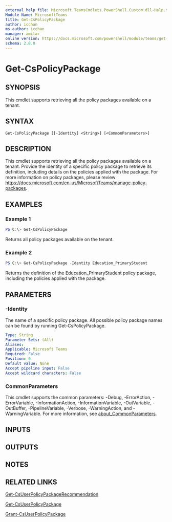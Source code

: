 ```yaml
---
external help file: Microsoft.TeamsCmdlets.PowerShell.Custom.dll-Help.xml
Module Name: MicrosoftTeams
title: Get-CsPolicyPackage
author: icchan
ms.author: icchan
manager: amitar
online version: https://docs.microsoft.com/powershell/module/teams/get-cspolicypackage
schema: 2.0.0
---
```


# Get-CsPolicyPackage

## SYNOPSIS

This cmdlet supports retrieving all the policy packages available on a tenant.

## SYNTAX

```
Get-CsPolicyPackage [[-Identity] <String>] [<CommonParameters>]
```

## DESCRIPTION

This cmdlet supports retrieving all the policy packages available on a tenant. Provide the identity of a specific policy package to retrieve its definition, including details on the policies applied with the package.
For more information on policy packages, please review https://docs.microsoft.com/en-us/MicrosoftTeams/manage-policy-packages.

## EXAMPLES

### Example 1
```powershell
PS C:\> Get-CsPolicyPackage
```

Returns all policy packages available on the tenant.

### Example 2
```powershell
PS C:\> Get-CsPolicyPackage -Identity Education_PrimaryStudent
```

Returns the definition of the Education_PrimaryStudent policy package, including the policies applied with the package.

## PARAMETERS

### -Identity

The name of a specific policy package. All possible policy package names can be found by running Get-CsPolicyPackage.

```yaml
Type: String
Parameter Sets: (All)
Aliases:
Applicable: Microsoft Teams
Required: False
Position: 0
Default value: None
Accept pipeline input: False
Accept wildcard characters: False
```

### CommonParameters
This cmdlet supports the common parameters: -Debug, -ErrorAction, -ErrorVariable, -InformationAction, -InformationVariable, -OutVariable, -OutBuffer, -PipelineVariable, -Verbose, -WarningAction, and -WarningVariable. For more information, see [about_CommonParameters](https://go.microsoft.com/fwlink/?LinkID=113216).

## INPUTS

## OUTPUTS

## NOTES

## RELATED LINKS

[Get-CsUserPolicyPackageRecommendation](Get-CsUserPolicyPackageRecommendation.md)

[Get-CsUserPolicyPackage](Get-CsUserPolicyPackage.md)

[Grant-CsUserPolicyPackage](Grant-CsUserPolicyPackage.md)
